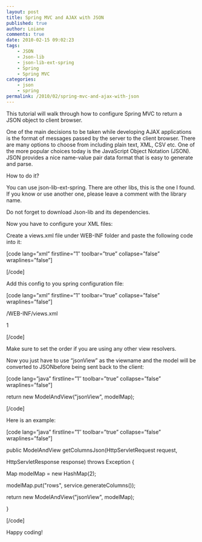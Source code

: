 ```yaml
---
layout: post
title: Spring MVC and AJAX with JSON
published: true
author: Loiane
comments: true
date: 2010-02-15 09:02:23
tags:
    - JSON
    - Json-lib
    - json-lib-ext-spring
    - Spring
    - Spring MVC
categories:
    - json
    - spring
permalink: /2010/02/spring-mvc-and-ajax-with-json
---
```


  This tutorial will walk through how to configure Spring MVC to return a JSON object to client browser.



  One of the main decisions to be taken while developing AJAX applications is the format of messages passed by the server to the client browser. There are many options to choose from including plain text, XML, CSV etc. One of the more popular choices today is the JavaScript Object Notation (JSON). JSON provides a nice name-value pair data format that is easy to generate and parse.



  How to do it?



  You can use json-lib-ext-spring. There are other libs, this is the one I found. If you know or use another one, please leave a comment with the library name. 



  Do not forget to download Json-lib and its dependencies.



  Now you have to configure your XML files:



  Create a views.xml file under WEB-INF folder and paste the following code into it:


[code lang=&#8221;xml&#8221; firstline=&#8221;1&#8243; toolbar=&#8221;true&#8221; collapse=&#8221;false&#8221; wraplines=&#8221;false&#8221;]
  

  





  
[/code]


  Add this config to you spring configuration file:


[code lang=&#8221;xml&#8221; firstline=&#8221;1&#8243; toolbar=&#8221;true&#8221; collapse=&#8221;false&#8221; wraplines=&#8221;false&#8221;]
  

  

	  

		  
/WEB-INF/views.xml
	  

	  

		  
1
	  

  

  
[/code]


  Make sure to set the order if you are using any other view resolvers.



  Now you just have to use &#8220;jsonView&#8221; as the viewname and the model will be converted to JSONbefore being sent back to the client:


[code lang=&#8221;java&#8221; firstline=&#8221;1&#8243; toolbar=&#8221;true&#8221; collapse=&#8221;false&#8221; wraplines=&#8221;false&#8221;]
  
return new ModelAndView("jsonView", modelMap);
  
[/code]


  Here is an example:


[code lang=&#8221;java&#8221; firstline=&#8221;1&#8243; toolbar=&#8221;true&#8221; collapse=&#8221;false&#8221; wraplines=&#8221;false&#8221;]
	  
public ModelAndView getColumnsJson(HttpServletRequest request,
			  
HttpServletResponse response) throws Exception {

Map modelMap = new HashMap(2);
		  
modelMap.put("rows", service.generateColumns());
		  
return new ModelAndView("jsonView", modelMap);

}
  
[/code]


  Happy coding!
